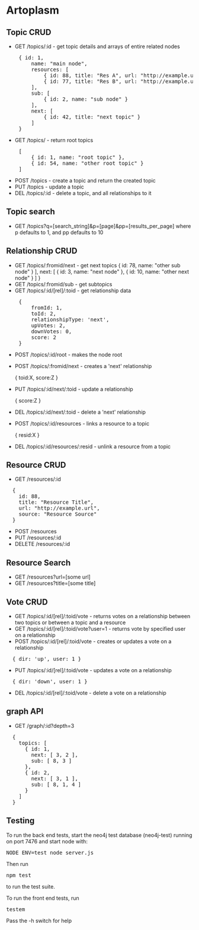 Artoplasm
=========

Topic CRUD
----------
- GET  /topics/:id       - get topic details and arrays of entire related nodes
<pre>
	{ id: 1, 
		name: "main node",
		resources: [
			{ id: 88, title: "Res A", url: "http://example.url", source: "Src A", verb: "read" },
			{ id: 77, title: "Res B", url: "http://example.url", source: "Src B", verb: "watch" },
		],
		sub: [ 
			{ id: 2, name: "sub node" }
		],
		next: [
			{ id: 42, title: "next topic" }
		]
	}
</pre>

- GET  /topics/          - return root topics
<pre>
	[ 
		{ id: 1, name: "root topic" },
		{ id: 54, name: "other root topic" }
	] 
</pre>

- POST /topics           - create a topic and return the created topic
- PUT  /topics           - update a topic
- DEL  /topics/:id       - delete a topic, and all relationships to it

Topic search
------------
- GET /topics?q=[search_string]&p=[page]&pp=[results_per_page]
where p defaults to 1, and pp defaults to 10

Relationship CRUD
-----------------
- GET  /topics/:fromid/next  - get next topics
			{ id: 78, name: "other sub node" } 
		],
		next: [ 
			{ id: 3, name: "next node" },
			{ id: 10, name: "other next node" }
		]
	}
- GET  /topics/:fromid/sub   - get subtopics
- GET /topics/:id/[rel]/:toid - get relationship data
<pre>
	{
		fromId: 1,
		toId: 2,
		relationshipType: 'next',
		upVotes: 2,
		downVotes: 0,
		score: 2
	}
</pre>
- POST /topics/:id/root      - makes the node root
- POST /topics/:fromid/next  - creates a 'next' relationship

    { toid:X, score:Z }

- PUT  /topics/:id/next/:toid  - update a relationship

    { score:Z } 

- DEL  /topics/:id/next/:toid  - delete a 'next' relationship

- POST /topics/:id/resources - links a resource to a topic
    
    { resid:X }

- DEL /topics/:id/resources/:resid - unlink a resource from a topic

Resource CRUD
-------------
- GET  /resources/:id
<pre>
  {
    id: 88,
    title: "Resource Title",
    url: "http://example.url",
    source: "Resource Source"
  }
</pre>
- POST    /resources
- PUT     /resources/:id
- DELETE  /resources/:id

Resource Search
---------------
- GET /resources?url=[some url]
- GET /resources?title=[some title]

Vote CRUD
---------
- GET /topics/:id/[rel]/:toid/vote - returns votes on a relationship between two topics or between a topic and a resource
- GET /topics/:id/[rel]/:toid/vote?user=1 - returns vote by specified user on a relationship
- POST /topics/:id/[rel]/:toid/vote - creates or updates a vote on a relationship
<pre>
  { dir: 'up', user: 1 }
</pre>
- PUT /topics/:id/[rel]/:toid/vote - updates a vote on a relationship
<pre>
  { dir: 'down', user: 1 }
</pre>
- DEL /topics/:id/[rel]/:toid/vote - delete a vote on a relationship

graph API
---------
- GET /graph/:id?depth=3
<pre>
  {
    topics: [
      { id: 1,
        next: [ 3, 2 ],
        sub: [ 8, 3 ]
      },
      { id: 2,
        next: [ 3, 1 ],
        sub: [ 8, 1, 4 ] 
      }
    ]
  }
</pre>


Testing
-------

To run the back end tests, start the neo4j test database (neo4j-test) running on port 7476 and start node with:
<pre>NODE_ENV=test node server.js</pre>
Then run
<pre>npm test</pre>
to run the test suite.

To run the front end tests, run
<pre>testem</pre>
Pass the -h switch for help
